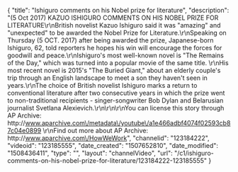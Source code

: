 {
    "title": "Ishiguro comments on his Nobel prize for literature",
    "description": "(5 Oct 2017) KAZUO ISHIGURO COMMENTS ON HIS NOBEL PRIZE FOR LITERATURE\r\nBritish novelist Kazuo Ishiguro said it was \"amazing\" and \"unexpected\" to be awarded the Nobel Prize for Literature.\r\nSpeaking on Thursday (5 OCT. 2017) after being awarded the prize, Japanese-born Ishiguro, 62, told reporters he hopes his win will encourage the forces for goodwill and peace.\r\nIshiguro's most well-known novel is \"The Remains of the Day,\" which was turned into a popular movie of the same title. \r\nHis most recent novel is 2015's \"The Buried Giant,\" about an elderly couple's trip through an English landscape to meet a son they haven't seen in years.\r\nThe choice of British novelist Ishiguro marks a return to conventional literature after two consecutive years in which the prize went to non-traditional recipients - singer-songwriter Bob Dylan and Belarusian journalist Svetlana Alexievich.\r\n\r\n\r\nYou can license this story through AP Archive: http:\/\/www.aparchive.com\/metadata\/youtube\/a1e466adbf4074f02593cb87c04e0899 \r\nFind out more about AP Archive: http:\/\/www.aparchive.com\/HowWeWork",
    "channelid": "123184222",
    "videoid": "123185555",
    "date_created": "1507652810",
    "date_modified": "1508436411",
    "type": "",
    "layout": "channelVideo",
    "url": "\/c1\/ishiguro-comments-on-his-nobel-prize-for-literature\/123184222-123185555"
}